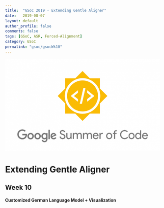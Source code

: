 ```yaml
---
title:  "GSoC 2019 - Extending Gentle Aligner"
date:   2019-08-07
layout: default
author_profile: false
comments: false
tags: [GSoC, ASR, Forced-Alignment]
category: GSoC
permalink: "gsoc/gsocWk10"
---
```


![GSoC](/icons/GSoC.png)

<h1> Extending Gentle Aligner </h1>
<h2> Week 10 </h2>
<h4> Customized German Language Model + Visualization </h4>